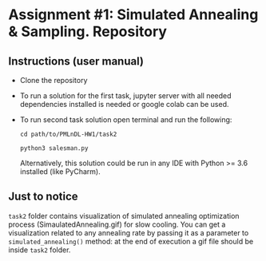 # Assignment #1: Simulated Annealing & Sampling. Repository

## Instructions (user manual)
* Clone the repository
* To run a solution for the first task, jupyter server with all needed dependencies installed is needed or google colab can be used.
* To run second task solution open terminal and run the following:
  
  ```cd path/to/PMLnDL-HW1/task2 ``` 

  ```python3 salesman.py``` 

  Alternatively, this solution could be run in any IDE with Python >= 3.6 installed (like PyCharm).

## Just to notice

`task2` folder contains visualization of simulated annealing optimization process (SimaulatedAnnealing.gif) for slow cooling. 
You can get a visualization related to any annealing rate by passing it as a parameter to `simulated_annealing()` method: at the 
end of execution a gif file should be inside `task2` folder.   

